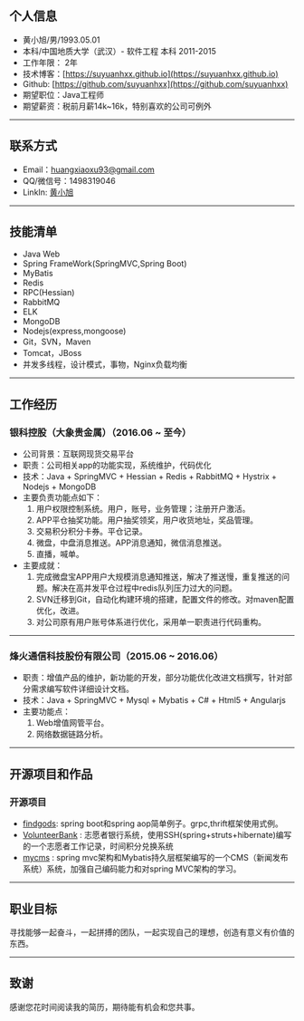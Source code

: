 ## 个人信息
- 黄小旭/男/1993.05.01  
- 本科/中国地质大学（武汉）- 软件工程 本科 2011-2015
- 工作年限： 2年
- 技术博客：[https://suyuanhxx.github.io](https://suyuanhxx.github.io)
- Github: [https://github.com/suyuanhxx](https://github.com/suyuanhxx)
- 期望职位：Java工程师 
- 期望薪资：税前月薪14k~16k，特别喜欢的公司可例外

---

## 联系方式
- Email：huangxiaoxu93@gmail.com
- QQ/微信号：1498319046
- LinkIn: [黄小旭](https://linkedin.com/in/小旭-黄-7b0b19b4)

---

## 技能清单
- Java Web
- Spring FrameWork(SpringMVC,Spring Boot)
- MyBatis
- Redis
- RPC(Hessian)
- RabbitMQ
- ELK
- MongoDB
- Nodejs(express,mongoose)
- Git，SVN，Maven
- Tomcat，JBoss
- 并发多线程，设计模式，事物，Nginx负载均衡

---

## 工作经历
### 银科控股（大象贵金属）（2016.06 ~ 至今）
- 公司背景：互联网现货交易平台
- 职责：公司相关app的功能实现，系统维护，代码优化
- 技术：Java + SpringMVC + Hessian + Redis + RabbitMQ + Hystrix + Nodejs + MongoDB
- 主要负责功能点如下：
    1. 用户权限控制系统。用户，账号，业务管理；注册开户激活。
    2. APP平仓抽奖功能。用户抽奖领奖，用户收货地址，奖品管理。
    3. 交易积分积分卡券。平仓记录。
    4. 微盘，中盘消息推送。APP消息通知，微信消息推送。
    5. 直播，喊单。
- 主要成就：
    1. 完成微盘宝APP用户大规模消息通知推送，解决了推送慢，重复推送的问题。解决在高并发平仓过程中redis队列压力过大的问题。
    2. SVN迁移到Git，自动化构建环境的搭建，配置文件的修改。对maven配置优化，改进。
    3. 对公司原有用户账号体系进行优化，采用单一职责进行代码重构。


---

### 烽火通信科技股份有限公司（2015.06 ~ 2016.06）
- 职责：增值产品的维护，新功能的开发，部分功能优化改进文档撰写，针对部分需求编写软件详细设计文档。
- 技术：Java + SpringMVC + Mysql + Mybatis + C# + Html5 + Angularjs
- 主要功能点：
    1. Web增值网管平台。
    2. 网络数据链路分析。

---

## 开源项目和作品
### 开源项目
- [findgods](https://github.com/suyuanhxx/findgods): spring boot和spring aop简单例子。grpc,thrift框架使用式例。
- [VolunteerBank](https://github.com/suyuanhxx/VolunteerBank) : 志愿者银行系统，使用SSH(spring+struts+hibernate)编写的一个志愿者工作记录，时间积分兑换系统
- [mycms](https://github.com/suyuanhxx/mycms) : spring mvc架构和Mybatis持久层框架编写的一个CMS（新闻发布系统）系统，加强自己编码能力和对spring MVC架构的学习。

---

## 职业目标  
寻找能够一起奋斗，一起拼搏的团队，一起实现自己的理想，创造有意义有价值的东西。

---

## 致谢
感谢您花时间阅读我的简历，期待能有机会和您共事。
